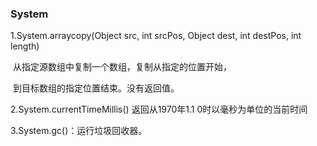 ### System

1.System.arraycopy(Object src, int srcPos, Object dest, int destPos, int length)

​				从指定源数组中复制一个数组，复制从指定的位置开始，

​				到目标数组的指定位置结束。没有返回值。

2.System.currentTimeMillis()	返回从1970年1.1 0时以毫秒为单位的当前时间

3.System.gc()：运行垃圾回收器。